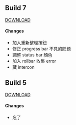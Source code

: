 ## Build 7
<a href='itms-services://?action=download-manifest&url=https://kamigami.e39a562r.tw/public/amaze/7/manifest.plist'>DOWNLOAD</a>

#### Changes
- 加入重新整理按鈕
- 修正 progress bar 不見的問題
- 調整 status bar 顏色
- 加入 rollbar 收集 error
- 藏 intercon


## Build 5
<a href='itms-services://?action=download-manifest&url=https://kamigami.e39a562r.tw/public/amaze/5/manifest.plist'>DOWNLOAD</a>

#### Changes
- 忘了

